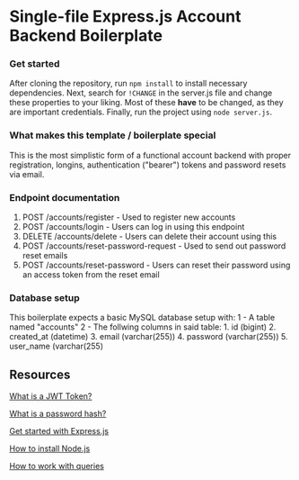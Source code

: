 # Single-file Express.js Account Backend Boilerplate

### Get started
After cloning the repository, run ```npm install``` to install necessary dependencies.
Next, search for ```!CHANGE``` in the server.js file and change these properties to your liking. Most of these **have** to be changed, as they are important credentials.
Finally, run the project using ```node server.js```.

### What makes this template / boilerplate special
This is the most simplistic form of a functional account backend with proper registration, longins, authentication ("bearer") tokens and password resets via email. 

### Endpoint documentation
1. POST /accounts/register - Used to register new accounts
2. POST /accounts/login - Users can log in using this endpoint
3. DELETE /accounts/delete - Users can delete their account using this
4. POST /accounts/reset-password-request - Used to send out password reset emails
5. POST /accounts/reset-password - Users can reset their password using an access token from the reset email

### Database setup
 This boilerplate expects a basic MySQL database setup with:
    1 - A table named "accounts"
    2 - The follwing columns in said table:
        1. id (bigint)
        2. created_at (datetime)
        3. email (varchar(255))
        4. password (varchar(255))
        5. user_name (varchar(255)

## Resources
[What is a JWT Token?](https://jwt.io/introduction)

[What is a password hash?](https://www.techtarget.com/searchdatamanagement/definition/hashing)

[Get started with Express.js](https://expressjs.com/en/starter/hello-world.html)

[How to install Node.js](https://nodejs.org/en/learn/getting-started/how-to-install-nodejs)

[How to work with queries](https://developer.mozilla.org/en-US/docs/Web/API/URLSearchParams)
